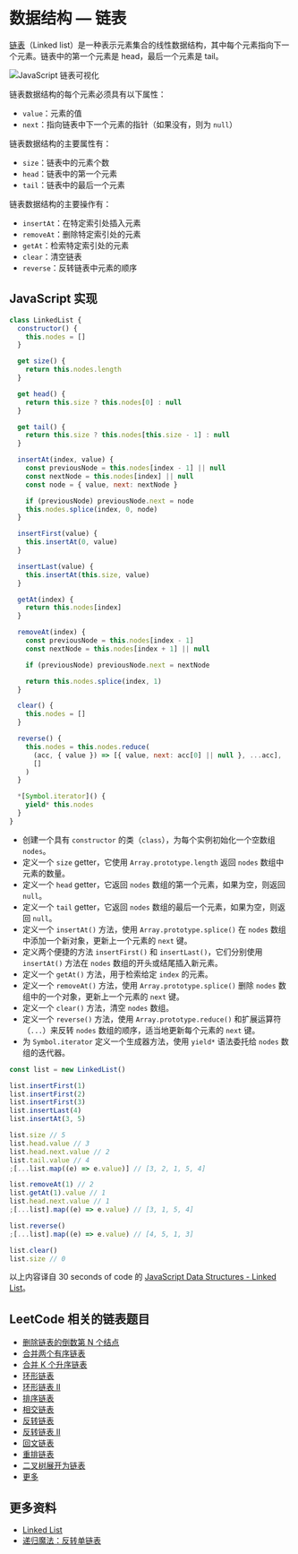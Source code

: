 # 数据结构 — 链表

[链表](https://zh.wikipedia.org/wiki/%E9%93%BE%E8%A1%A8)（Linked list）是一种表示元素集合的线性数据结构，其中每个元素指向下一个元素。链表中的第一个元素是 head，最后一个元素是 tail。

![JavaScript 链表可视化](https://upload-images.jianshu.io/upload_images/18281896-11b2a41c0af5cadb.png?imageMogr2/auto-orient/strip%7CimageView2/2/w/1240)

链表数据结构的每个元素必须具有以下属性：

- `value`：元素的值
- `next`：指向链表中下一个元素的指针（如果没有，则为 `null`）

链表数据结构的主要属性有：

- `size`：链表中的元素个数
- `head`：链表中的第一个元素
- `tail`：链表中的最后一个元素

链表数据结构的主要操作有：

- `insertAt`：在特定索引处插入元素
- `removeAt`：删除特定索引处的元素
- `getAt`：检索特定索引处的元素
- `clear`：清空链表
- `reverse`：反转链表中元素的顺序

## JavaScript 实现

```js
class LinkedList {
  constructor() {
    this.nodes = []
  }

  get size() {
    return this.nodes.length
  }

  get head() {
    return this.size ? this.nodes[0] : null
  }

  get tail() {
    return this.size ? this.nodes[this.size - 1] : null
  }

  insertAt(index, value) {
    const previousNode = this.nodes[index - 1] || null
    const nextNode = this.nodes[index] || null
    const node = { value, next: nextNode }

    if (previousNode) previousNode.next = node
    this.nodes.splice(index, 0, node)
  }

  insertFirst(value) {
    this.insertAt(0, value)
  }

  insertLast(value) {
    this.insertAt(this.size, value)
  }

  getAt(index) {
    return this.nodes[index]
  }

  removeAt(index) {
    const previousNode = this.nodes[index - 1]
    const nextNode = this.nodes[index + 1] || null

    if (previousNode) previousNode.next = nextNode

    return this.nodes.splice(index, 1)
  }

  clear() {
    this.nodes = []
  }

  reverse() {
    this.nodes = this.nodes.reduce(
      (acc, { value }) => [{ value, next: acc[0] || null }, ...acc],
      []
    )
  }

  *[Symbol.iterator]() {
    yield* this.nodes
  }
}
```

- 创建一个具有 `constructor` 的类（`class`），为每个实例初始化一个空数组 `nodes`。
- 定义一个 `size` getter，它使用 `Array.prototype.length` 返回 `nodes` 数组中元素的数量。
- 定义一个 `head` getter，它返回 `nodes` 数组的第一个元素，如果为空，则返回 `null`。
- 定义一个 `tail` getter，它返回 `nodes` 数组的最后一个元素，如果为空，则返回 `null`。
- 定义一个 `insertAt()` 方法，使用 `Array.prototype.splice()` 在 `nodes` 数组中添加一个新对象，更新上一个元素的 `next` 键。
- 定义两个便捷的方法 `insertFirst()` 和 `insertLast()`，它们分别使用 `insertAt()` 方法在 `nodes` 数组的开头或结尾插入新元素。
- 定义一个 `getAt()` 方法，用于检索给定 `index` 的元素。
- 定义一个 `removeAt()` 方法，使用 `Array.prototype.splice()` 删除 `nodes` 数组中的一个对象，更新上一个元素的 `next` 键。
- 定义一个 `clear()` 方法，清空 `nodes` 数组。
- 定义一个 `reverse()` 方法，使用 `Array.prototype.reduce()` 和扩展运算符（`...`）来反转 `nodes` 数组的顺序，适当地更新每个元素的 `next` 键。
- 为 `Symbol.iterator` 定义一个生成器方法，使用 `yield*` 语法委托给 `nodes` 数组的迭代器。

```js
const list = new LinkedList()

list.insertFirst(1)
list.insertFirst(2)
list.insertFirst(3)
list.insertLast(4)
list.insertAt(3, 5)

list.size // 5
list.head.value // 3
list.head.next.value // 2
list.tail.value // 4
;[...list.map((e) => e.value)] // [3, 2, 1, 5, 4]

list.removeAt(1) // 2
list.getAt(1).value // 1
list.head.next.value // 1
;[...list].map((e) => e.value) // [3, 1, 5, 4]

list.reverse()
;[...list].map((e) => e.value) // [4, 5, 1, 3]

list.clear()
list.size // 0
```

以上内容译自 30 seconds of code 的 [JavaScript Data Structures - Linked List](https://www.30secondsofcode.org/articles/s/js-data-structures-linked-list)。

## LeetCode 相关的链表题目

- [删除链表的倒数第 N 个结点](https://leetcode.cn/problems/remove-nth-node-from-end-of-list/)
- [合并两个有序链表](https://leetcode.cn/problems/merge-two-sorted-lists/)
- [合并 K 个升序链表](https://leetcode.cn/problems/merge-k-sorted-lists/)
- [环形链表](https://leetcode.cn/problems/linked-list-cycle/)
- [环形链表 II](https://leetcode.cn/problems/linked-list-cycle-ii/)
- [排序链表](https://leetcode.cn/problems/sort-list/)
- [相交链表](https://leetcode.cn/problems/intersection-of-two-linked-lists/)
- [反转链表](https://leetcode.cn/problems/reverse-linked-list/)
- [反转链表 II](https://leetcode.cn/problems/reverse-linked-list-ii/)
- [回文链表](https://leetcode.cn/problems/palindrome-linked-list/)
- [重排链表](https://leetcode.cn/problems/LGjMqU/)
- [二叉树展开为链表](https://leetcode.cn/problems/flatten-binary-tree-to-linked-list/)
- [更多](https://leetcode.cn/search/?q=%E9%93%BE%E8%A1%A8)

## 更多资料

- [Linked List](https://github.com/trekhleb/javascript-algorithms/tree/master/src/data-structures/linked-list)
- [递归魔法：反转单链表](https://labuladong.github.io/algo/2/18/18/)
